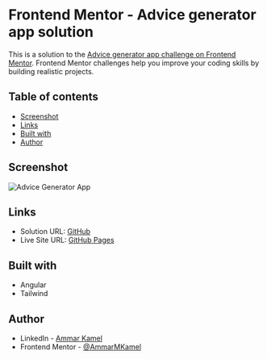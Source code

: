 # Frontend Mentor - Advice generator app solution

This is a solution to the [Advice generator app challenge on Frontend Mentor](https://www.frontendmentor.io/challenges/advice-generator-app-QdUG-13db). Frontend Mentor challenges help you improve your coding skills by building realistic projects.

## Table of contents

- [Screenshot](#screenshot)
- [Links](#links)
- [Built with](#built-with)
- [Author](#author)


## Screenshot

![Advice Generator App](https://jam.dev/cdn-cgi/image/width=1600,quality=100,dpr=1/https://cdn-jam-screenshots.jam.dev/46a72b4a7d288fa76d893120872add2a/screenshot/f5658793-1f4b-4648-96be-8e4b51ee1355.png)

## Links

- Solution URL: [GitHub](https://github.com/AmmarMKamel/advice-generator-app)
- Live Site URL: [GitHub Pages](https://ammarmkamel.github.io/advice-generator-app/)

## Built with

- Angular
- Tailwind

## Author

- LinkedIn - [Ammar Kamel](https://www.linkedin.com/in/ammar-kamel/)
- Frontend Mentor - [@AmmarMKamel](https://www.frontendmentor.io/profile/AmmarMKamel)
